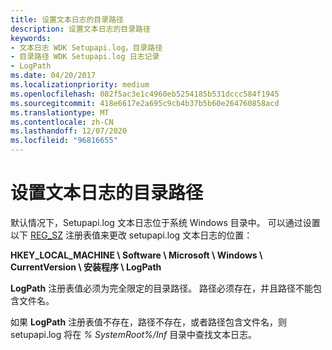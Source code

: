 ```yaml
---
title: 设置文本日志的目录路径
description: 设置文本日志的目录路径
keywords:
- 文本日志 WDK Setupapi.log，目录路径
- 目录路径 WDK Setupapi.log 日志记录
- LogPath
ms.date: 04/20/2017
ms.localizationpriority: medium
ms.openlocfilehash: 082f5ac3e1c4960eb5254185b531dccc584f1945
ms.sourcegitcommit: 418e6617e2a695c9cb4b37b5b60e264760858acd
ms.translationtype: MT
ms.contentlocale: zh-CN
ms.lasthandoff: 12/07/2020
ms.locfileid: "96816655"
---
```

# <a name="setting-the-directory-path-of-the-text-logs"></a>设置文本日志的目录路径


默认情况下，Setupapi.log 文本日志位于系统 Windows 目录中。 可以通过设置以下 [REG_SZ](/windows/desktop/SysInfo/registry-value-types) 注册表值来更改 setupapi.log 文本日志的位置：

**HKEY_LOCAL_MACHINE \\ Software \\ Microsoft \\ Windows \\ CurrentVersion \\ 安装程序 \\ LogPath**

**LogPath** 注册表值必须为完全限定的目录路径。 路径必须存在，并且路径不能包含文件名。

如果 **LogPath** 注册表值不存在，路径不存在，或者路径包含文件名，则 setupapi.log 将在 *% SystemRoot%/Inf* 目录中查找文本日志。

 

